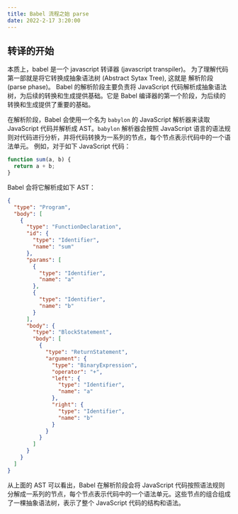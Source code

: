 ```yaml
---
title: Babel 流程之始 parse
date: 2022-2-17 3:20:00
---
```


## 转译的开始

本质上，babel 是一个 javascript 转译器 (javascript transpiler)。
为了理解代码第一部就是将它转换成抽象语法树 (Abstract Sytax Tree), 这就是 解析阶段(parse phase)。
Babel 的解析阶段主要负责将 JavaScript 代码解析成抽象语法树，为后续的转换和生成提供基础。它是 Babel 编译器的第一个阶段，为后续的转换和生成提供了重要的基础。

在解析阶段，Babel 会使用一个名为 `babylon` 的 JavaScript 解析器来读取 JavaScript 代码并解析成 AST。`babylon` 解析器会按照 JavaScript 语言的语法规则对代码进行分析，并将代码转换为一系列的节点，每个节点表示代码中的一个语法单元。
例如，对于如下 JavaScript 代码：
```js
function sum(a, b) {
  return a + b;
}
```
Babel 会将它解析成如下 AST：
```json
{
  "type": "Program",
  "body": [
    {
      "type": "FunctionDeclaration",
      "id": {
        "type": "Identifier",
        "name": "sum"
      },
      "params": [
        {
          "type": "Identifier",
          "name": "a"
        },
        {
          "type": "Identifier",
          "name": "b"
        }
      ],
      "body": {
        "type": "BlockStatement",
        "body": [
          {
            "type": "ReturnStatement",
            "argument": {
              "type": "BinaryExpression",
              "operator": "+",
              "left": {
                "type": "Identifier",
                "name": "a"
              },
              "right": {
                "type": "Identifier",
                "name": "b"
              }
            }
          }
        ]
      }
    }
  ]
}

```

从上面的 AST 可以看出，Babel 在解析阶段会将 JavaScript 代码按照语法规则分解成一系列的节点，每个节点表示代码中的一个语法单元。这些节点的组合组成了一棵抽象语法树，表示了整个 JavaScript 代码的结构和语法。
